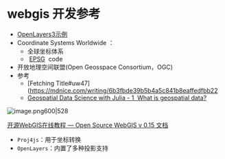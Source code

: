 
# webgis 开发参考



-  [OpenLayers3示例](http://develop.smaryun.com:81/API/JS/OL3InterfaceDemo/index.htm)
-  Coordinate Systems Worldwide ： 
	- 全球坐标体系
	-  [EPSG](https://epsg.io/)  code 
- 开放地理空间联盟(Open Geosspace Consortium，OGC)
- 参考
	- [Fetching Title#uw47](https://mdnice.com/writing/6b3fbde39b5b4a5c841b8eaffedfbb22
	- [Geospatial Data Science with Julia - 1  What is geospatial data?](https://juliaearth.github.io/geospatial-data-science-with-julia/01-geodata.html)

![image.png600|528](https://832-1310531898.cos.ap-beijing.myqcloud.com/202408061438328.png?imageSlim)

[开源WebGIS在线教程 — Open Source WebGIS v 0.15 文档](http://webgis.cn/)

- `Proj4js`：用于坐标转换
- `OpenLayers`：内置了多种投影支持


